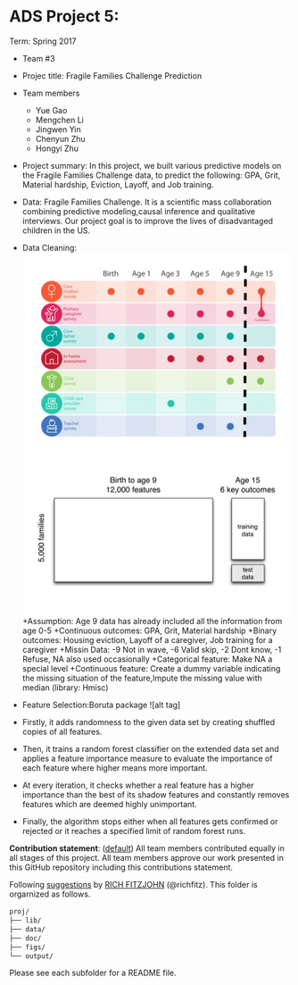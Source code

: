 # ADS Project 5: 

Term: Spring 2017

+ Team #3
+ Projec title: Fragile Families Challenge Prediction
+ Team members
	+ Yue Gao
	+ Mengchen Li
	+ Jingwen Yin
	+ Chenyun Zhu
	+ Hongyi Zhu
+ Project summary: In this project, we built various predictive models on the Fragile Families Challenge data, to predict the following: GPA, Grit, Material hardship, Eviction, Layoff, and Job training.

+ Data: Fragile Families Challenge. It is a scientific mass collaboration combining predictive modeling,causal inference and qualitative interviews. Our project goal is to improve the lives of disadvantaged children in the US.

+ Data Cleaning:
![alt tag](https://github.com/TZstatsADS/Spr2017-proj5-grp3/blob/master/figs/140.pic.jpg)
![alt tag](https://github.com/TZstatsADS/Spr2017-proj5-grp3/blob/master/figs/160.pic.jpg)
+Assumption: Age 9 data has already included all the information from age 0-5
+Continuous outcomes: GPA, Grit, Material hardship
+Binary outcomes: Housing eviction, Layoff of a caregiver, Job training for a caregiver 
+Missin Data: -9 Not in wave, -6 Valid skip, -2 Dont know, -1 Refuse, NA also used occasionally 
+Categorical feature: Make NA a special level
+Continuous feature: Create a dummy variable indicating the missing situation of the feature,Impute the missing value with median (library: Hmisc)

+ Feature Selection:Boruta package
![alt tag]

+ Firstly, it adds randomness to the given data set by creating shuffled copies of all features.
+ Then, it trains a random forest classifier on the extended data set and applies a feature importance measure to evaluate the importance of each feature where higher means more important.
+ At every iteration, it checks whether a real feature has a higher importance than the best of its shadow features and constantly removes features which are deemed highly unimportant.
+ Finally, the algorithm stops either when all features gets confirmed or rejected or it reaches a specified limit of random forest runs.








	
**Contribution statement**: ([default](doc/a_note_on_contributions.md)) All team members contributed equally in all stages of this project. All team members approve our work presented in this GitHub repository including this contributions statement. 

Following [suggestions](http://nicercode.github.io/blog/2013-04-05-projects/) by [RICH FITZJOHN](http://nicercode.github.io/about/#Team) (@richfitz). This folder is orgarnized as follows.

```
proj/
├── lib/
├── data/
├── doc/
├── figs/
└── output/
```

Please see each subfolder for a README file.
